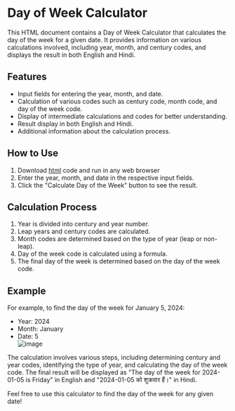 # Day of Week Calculator

This HTML document contains a Day of Week Calculator that calculates the day of the week for a given date. It provides information on various calculations involved, including year, month, and century codes, and displays the result in both English and Hindi.

## Features

- Input fields for entering the year, month, and date.
- Calculation of various codes such as century code, month code, and day of the week code.
- Display of intermediate calculations and codes for better understanding.
- Result display in both English and Hindi.
- Additional information about the calculation process.

## How to Use
1. Download [html](https://github.com/itskuldipsingh/Date-to-Day-of-week-calculator/blob/main/HTML/Date_to_Day_Of_Week_Calculator.html) code and run in any web browser
2. Enter the year, month, and date in the respective input fields.
3. Click the "Calculate Day of the Week" button to see the result.

## Calculation Process

1. Year is divided into century and year number.
2. Leap years and century codes are calculated.
3. Month codes are determined based on the type of year (leap or non-leap).
4. Day of the week code is calculated using a formula.
5. The final day of the week is determined based on the day of the week code.

## Example

For example, to find the day of the week for January 5, 2024:

- Year: 2024
- Month: January
- Date: 5 \
![image](https://github.com/itskuldipsingh/Day-of-week-calculator/assets/159125809/f3a2b08a-7a2c-4532-926d-53bb0d94499b)

The calculation involves various steps, including determining century and year codes, identifying the type of year, and calculating the day of the week code. The final result will be displayed as "The day of the week for 2024-01-05 is Friday" in English and "2024-01-05 को शुक्रवार हैं।" in Hindi.

Feel free to use this calculator to find the day of the week for any given date!
